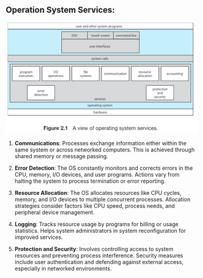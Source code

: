## Operation System Services:

![os30](./static/OS_30.png)

1. **Communications**: Processes exchange information either within the same system or across networked computers. This is achieved through shared memory or message passing.

2. **Error Detection**: The OS constantly monitors and corrects errors in the CPU, memory, I/O devices, and user programs. Actions vary from halting the system to process termination or error reporting.

3. **Resource Allocation**: The OS allocates resources like CPU cycles, memory, and I/O devices to multiple concurrent processes. Allocation strategies consider factors like CPU speed, process needs, and peripheral device management.

4. **Logging**: Tracks resource usage by programs for billing or usage statistics. Helps system administrators in system reconfiguration for improved services.

5. **Protection and Security**: Involves controlling access to system resources and preventing process interference. Security measures include user authentication and defending against external access, especially in networked environments.